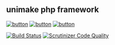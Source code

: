 ## unimake php framework

[![button](http://i.imgur.com/gjV1X6k.png)]()
[![button](http://i.imgur.com/DXjicy8.png)]()
[![button](http://i.imgur.com/p9uGYAr.png)]()

[![Build Status](https://travis-ci.org/Unimake/php-framework.svg?branch=master)](https://travis-ci.org/Unimake/php-framework)  [![Scrutinizer Code Quality](https://scrutinizer-ci.com/g/Unimake/php-framework/badges/quality-score.png?b=master)](https://scrutinizer-ci.com/g/Unimake/php-framework/?branch=master)

